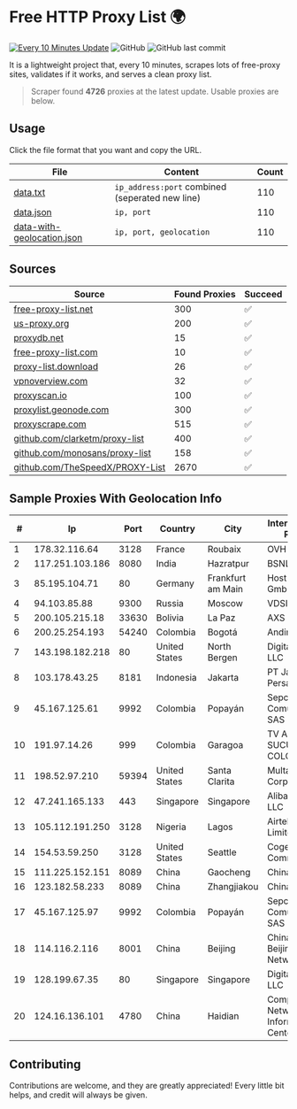 
# Free HTTP Proxy List 🌍

[![Every 10 Minutes Update](https://github.com/mertguvencli/http-proxy-list/actions/workflows/main.yml/badge.svg?branch=main)](https://github.com/mertguvencli/http-proxy-list/actions/workflows/main.yml)
![GitHub](https://img.shields.io/github/license/mertguvencli/http-proxy-list)
![GitHub last commit](https://img.shields.io/github/last-commit/mertguvencli/http-proxy-list)

It is a lightweight project that, every 10 minutes, scrapes lots of free-proxy sites, validates if it works, and serves a clean proxy list.


> Scraper found **4726** proxies at the latest update. Usable proxies are below.

## Usage

Click the file format that you want and copy the URL.


|File|Content|Count|
|----|-------|-----|
|[data.txt](https://raw.githubusercontent.com/mertguvencli/http-proxy-list/main/proxy-list/data.txt)|`ip_address:port` combined (seperated new line)|110|
|[data.json](https://raw.githubusercontent.com/mertguvencli/http-proxy-list/main/proxy-list/data.json)|`ip, port`|110|
|[data-with-geolocation.json](https://raw.githubusercontent.com/mertguvencli/http-proxy-list/main/proxy-list/data-with-geolocation.json)|`ip, port, geolocation`|110|

## Sources

|Source|Found Proxies|Succeed|
|------|-------------|-------|
|[free-proxy-list.net](https://free-proxy-list.net)|300|✅|
|[us-proxy.org](https://www.us-proxy.org)|200|✅|
|[proxydb.net](http://proxydb.net)|15|✅|
|[free-proxy-list.com](https://free-proxy-list.com/?page=&port=&type%5B%5D=http&type%5B%5D=https&up_time=0&search=Search)|10|✅|
|[proxy-list.download](https://www.proxy-list.download/HTTP)|26|✅|
|[vpnoverview.com](https://vpnoverview.com/privacy/anonymous-browsing/free-proxy-servers)|32|✅|
|[proxyscan.io](https://www.proxyscan.io)|100|✅|
|[proxylist.geonode.com](https://proxylist.geonode.com/api/proxy-list?limit=300&page=1&sort_by=lastChecked&sort_type=desc&protocols=http,https)|300|✅|
|[proxyscrape.com](https://api.proxyscrape.com/v2/?request=displayproxies&protocol=http&timeout=10000&country=all&ssl=all&anonymity=all)|515|✅|
|[github.com/clarketm/proxy-list](https://raw.githubusercontent.com/clarketm/proxy-list/master/proxy-list-raw.txt)|400|✅|
|[github.com/monosans/proxy-list](https://raw.githubusercontent.com/monosans/proxy-list/main/proxies/http.txt)|158|✅|
|[github.com/TheSpeedX/PROXY-List](https://raw.githubusercontent.com/TheSpeedX/PROXY-List/master/http.txt)|2670|✅|


## Sample Proxies With Geolocation Info

|#|Ip|Port|Country|City|Internet Service Provider|
|-|--|----|-------|----|-------------------------|
|1|178.32.116.64|3128|France|Roubaix|OVH SAS|
|2|117.251.103.186|8080|India|Hazratpur|BSNL Internet|
|3|85.195.104.71|80|Germany|Frankfurt am Main|Host Europe GmbH|
|4|94.103.85.88|9300|Russia|Moscow|VDSINA|
|5|200.105.215.18|33630|Bolivia|La Paz|AXS Bolivia S. A.|
|6|200.25.254.193|54240|Colombia|Bogotá|Andinet ON Line|
|7|143.198.182.218|80|United States|North Bergen|DigitalOcean, LLC|
|8|103.178.43.25|8181|Indonesia|Jakarta|PT Jaring Solusi Persada|
|9|45.167.125.61|9992|Colombia|Popayán|Sepcom Comunicaciones SAS|
|10|191.97.14.26|999|Colombia|Garagoa|TV AZTECA SUCURSAL COLOMBIA|
|11|198.52.97.210|59394|United States|Santa Clarita|Multacom Corporation|
|12|47.241.165.133|443|Singapore|Singapore|Alibaba.com LLC|
|13|105.112.191.250|3128|Nigeria|Lagos|Airtel Networks Limited|
|14|154.53.59.250|3128|United States|Seattle|Cogent Communications|
|15|111.225.152.151|8089|China|Gaocheng|Chinanet|
|16|123.182.58.233|8089|China|Zhangjiakou|Chinanet|
|17|45.167.125.97|9992|Colombia|Popayán|Sepcom Comunicaciones SAS|
|18|114.116.2.116|8001|China|Beijing|China Unicom Beijing Province Network|
|19|128.199.67.35|80|Singapore|Singapore|DigitalOcean, LLC|
|20|124.16.136.101|4780|China|Haidian|Computer Network Information Center|



## Contributing

Contributions are welcome, and they are greatly appreciated! Every
little bit helps, and credit will always be given.

